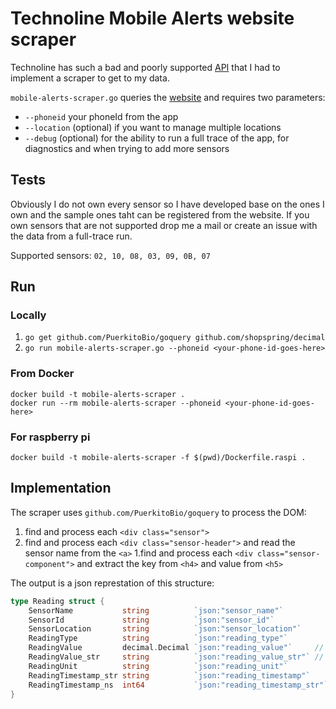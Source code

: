 # Technoline Mobile Alerts website scraper

Technoline has such a bad and poorly supported [API](http://www.mobile-alerts.eu/images/public_server_api_documentation.pdf) that I had to implement a scraper to get to my data.

`mobile-alerts-scraper.go` queries the [website](https://measurements.mobile-alerts.eu/) and requires two parameters:
- `--phoneid` your phoneId from the app
- `--location` (optional) if you want to manage multiple locations
- `--debug` (optional) for the ability to run a full trace of the app, for diagnostics and when trying to add more sensors

## Tests

Obviously I do not own every sensor so I have developed base on the ones I own and the sample ones taht can be registered from the website. If you own sensors that are not supported drop me a mail or create an issue with the data from a full-trace run.

Supported sensors: `02, 10, 08, 03, 09, 0B, 07`

## Run

### Locally

1. `go get github.com/PuerkitoBio/goquery github.com/shopspring/decimal`
1. `go run mobile-alerts-scraper.go --phoneid <your-phone-id-goes-here>`

### From Docker

```
docker build -t mobile-alerts-scraper .
docker run --rm mobile-alerts-scraper --phoneid <your-phone-id-goes-here>
```
### For raspberry pi

```
docker build -t mobile-alerts-scraper -f $(pwd)/Dockerfile.raspi .
```

## Implementation

The scraper uses `github.com/PuerkitoBio/goquery` to process the DOM:
1. find and process each `<div class="sensor">`
1. find and process each `<div class="sensor-header">` and read the sensor name from the `<a>`
1.find and process each `<div class="sensor-component">` and extract the key from `<h4>` and value from `<h5>`

The output is a json represtation of this structure:
```go
type Reading struct {
	SensorName           string          `json:"sensor_name"`
	SensorId             string          `json:"sensor_id"`
	SensorLocation       string          `json:"sensor_location"`
	ReadingType          string          `json:"reading_type"`
	ReadingValue         decimal.Decimal `json:"reading_value"`     // can be 0 if the reading is not a number. In this case we use reading_value_str
	ReadingValue_str     string          `json:"reading_value_str"` // we try to avoid using this as long as the readings are decimal values
	ReadingUnit          string          `json:"reading_unit"`
	ReadingTimestamp_str string          `json:"reading_timestamp"`
	ReadingTimestamp_ns  int64           `json:"reading_timestamp_str"`
}
```